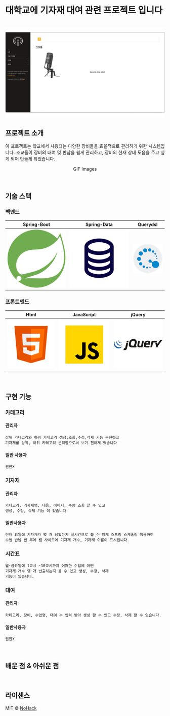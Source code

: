 # 대학교에 기자재 대여 관련 프로젝트 입니다

<p align="center">
  <br>
  <img src="./images/common/main-page-info.gif">
  <br>
</p>

## 프로젝트 소개

<p align="justify">
이 프로젝트는 학교에서 사용되는 다양한 장비들을 효율적으로 관리하기 위한 시스템입니다. 
조교들이 장비의 대여 및 반납을 쉽게 관리하고, 장비의 현재 상태 도움을 주고 싶게 되어 만들게 되었습니다.
</p>

<p align="center">
GIF Images
</p>

<br>

## 기술 스택

### 백엔드

| Spring-Boot  |  Spring-Data   |  Querydsl   |
|:------------:|:--------------:|:-----------:|
| ![spring-boot] | ![spring-data] | ![querydsl] |

### 프론트엔드
| Html    | JavaScript |  jQuery   |
|---------| :--------: |:---------:|
| ![html] |   ![js]    | ![jquery] |


<br>

## 구현 기능

### 카테고리
#### 관리자
    상위 카테고리와 하위 카테고리 생성,조회,수정,삭제 기능 구현하고
    기자재를 상위, 하위 카테고리 분리함으로써 보기 편하게 했습니다
#### 일반 사용자
    권한X

### 기자재
#### 관리자
    카테고리, 기자재명, 내용, 이미지, 수량 조회 할 수 있고 
    생성, 수정, 삭제 기능 이 있습니다
#### 일반사용자
    현재 요일에 기자재가 몇 개 남았는지 실시간으로 볼 수 있게 스프링 스케줄링 이용하여
    수업 반납 뺀 후에 웹 사이트에 기자재 개수, 기자재 이름이 표시됩니다.

### 시간표
    월~금요일에 1교시 ~10교시까지 어떠한 수업에 어떤 
    기자재 개수 몇 개 반출하는지 볼 수 있고 생성, 수정, 삭제
    기능이 있습니다.

### 대여
#### 관리자
    카테고리, 장비, 수업명, 대여 수 입력 받아 생성 할 수 있고 수정, 삭제 할 수 있습니다.
#### 일반사용자
    권한X

<br>

## 배운 점 & 아쉬운 점

<p align="justify">

</p>

<br>

## 라이센스

MIT &copy; [NoHack](mailto:lbjp114@gmail.com)

<!-- Stack Icon Refernces -->

[html]: /images/stack/frontend/html.svg
[js]: /images/stack/frontend/javascript.svg
[jquery]: /images/stack/frontend/jquery.svg

[spring-boot]: /images/stack/backend/spring-boot.svg
[spring-data]: /images/stack/backend/spring-data.svg
[querydsl]: /images/stack/backend/querydsl.png
